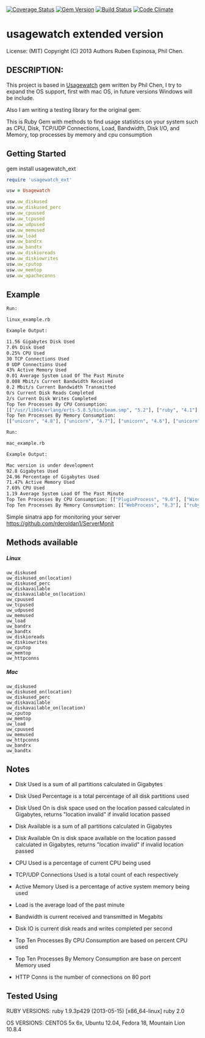 [![Coverage Status](https://coveralls.io/repos/rderoldan1/usagewatch_ext/badge.png)](https://coveralls.io/r/rderoldan1/usagewatch_ext)
[![Gem Version](https://badge.fury.io/rb/usagewatch_ext.png)](http://badge.fury.io/rb/usagewatch_ext)
[![Build Status](https://travis-ci.org/rderoldan1/usagewatch_ext.png?branch=master)](https://travis-ci.org/rderoldan1/usagewatch_ext)
[![Code Climate](https://codeclimate.com/github/rderoldan1/usagewatch_ext.png)](https://codeclimate.com/github/rderoldan1/usagewatch_ext)

# usagewatch extended version

License: (MIT) Copyright (C) 2013 Authors Ruben Espinosa, Phil Chen.

## DESCRIPTION:
This project is based in [Usagewatch](https://github.com/nethacker/usagewatch) gem written by Phil Chen, I try to expand the OS support, first with mac OS,
in future versions Windows will be include.

Also I am writing a testing library for the original gem.

This is Ruby Gem with methods to find usage statistics on your system such as CPU, Disk, TCP/UDP Connections, Load,
Bandwidth, Disk I/O, and Memory, top processes by memory and cpu consumption

## Getting Started

gem install usagewatch_ext

```ruby
require 'usagewatch_ext'

usw = Usagewatch

usw.uw_diskused
usw.uw_diskused_perc
usw.uw_cpuused
usw.uw_tcpused
usw.uw_udpused
usw.uw_memused
usw.uw_load
usw.uw_bandrx
usw.uw_bandtx
usw.uw_diskioreads
usw.uw_diskiowrites
usw.uw_cputop
usw.uw_memtop
usw.uw_apacheconns
```

## Example

```bash
Run:

linux_example.rb

Example Output:

11.56 Gigabytes Disk Used
7.0% Disk Used
0.25% CPU Used
30 TCP Connections Used
0 UDP Connections Used
43% Active Memory Used
0.01 Average System Load Of The Past Minute
0.008 Mbit/s Current Bandwidth Received
0.2 Mbit/s Current Bandwidth Transmitted
0/s Current Disk Reads Completed
2/s Current Disk Writes Completed
Top Ten Processes By CPU Consumption:
[["/usr/lib64/erlang/erts-5.8.5/bin/beam.smp", "5.2"], ["ruby", "4.1"], ["ps", "2.0"], ["abrt-dump-oops", "0.8"], ["aoe_ktio", "0.7"], ["aoe_tx", "0.4"], ["ata_sff", "0.2"], ["auditd", "0.1"], ["awk", "0.1"], ["-bash", "0.1"]]
Top Ten Processes By Memory Consumption:
[["unicorn", "4.8"], ["unicorn", "4.7"], ["unicorn", "4.6"], ["unicorn", "4.6"], ["unicorn", "4.5"], ["unicorn", "4.5"], ["unicorn", "4.3"], ["unicorn", "4.3"], ["unicorn", "4.2"], ["/usr/lib64/erlang/erts-5.8.5/bin/beam.smp", "4.0"]]
```

```bash
Run:

mac_example.rb

Example Output:

Mac version is under development
92.8 Gigabytes Used
24.96 Percentage of Gigabytes Used
71.47% Active Memory Used
7.69% CPU Used
1.19 Average System Load Of The Past Minute
Top Ten Processes By CPU Consumption: [["PluginProcess", "9.0"], ["WindowServer", "2.7"], ["iPhoto", "1.2"], ["Terminal", "1.0"], ["rubymine", "0.5"], ["SystemUIServer", "0.1"], ["(scanunit)", "0.0"], ["(scanunit)", "0.0"], ["(scanunit)", "0.0"], ["(scanunit)", "0.0"]]
Top Ten Processes By Memory Consumption: [["WebProcess", "8.3"], ["rubymine", "6.4"], ["Safari", "2.0"], ["iPhoto", "1.8"], ["Mail", "1.7"], ["mds", "1.6"], ["ruby", "1.5"], ["WindowServer", "1.3"], ["PluginProcess", "1.2"], ["GitHub", "1.1"]]
```

Simple sinatra app for monitoring your server
https://github.com/rderoldan1/ServerMonit

## Methods available

##### Linux
    uw_diskused
    uw_diskused_on(location)
    uw_diskused_perc
    uw_diskavailable
    uw_diskavailable_on(location)
    uw_cpuused
    uw_tcpused
    uw_udpused
    uw_memused
    uw_load
    uw_bandrx
    uw_bandtx
    uw_diskioreads
    uw_diskiowrites
    uw_cputop
    uw_memtop
    uw_httpconns

##### Mac
    uw_diskused
    uw_diskused_on(location)
    uw_diskused_perc
    uw_diskavailable
    uw_diskavailable_on(location)
    uw_cputop
    uw_memtop
    uw_load
    uw_cpuused
    uw_memused
    uw_httpconns
    uw_bandrx
    uw_bandtx


## Notes

* Disk Used is a sum of all partitions calculated in Gigabytes

* Disk Used Percentage is a total percentage of all disk partitions used

* Disk Used On is disk space used on the location passed calculated in Gigabytes, returns "location invalid" if invalid location passed

* Disk Available is a sum of all partitions calculated in Gigabytes

* Disk Available On is disk space available on the location passed calculated in Gigabytes, returns "location invalid" if invalid location passed

* CPU Used is a percentage of current CPU being used

* TCP/UDP Connections Used is a total count of each respectively

* Active Memory Used is a percentage of active system memory being used

* Load is the average load of the past minute

* Bandwidth is current received and transmitted in Megabits

* Disk IO is current disk reads and writes completed per second

* Top Ten Processes By CPU Consumption are based on percent CPU used

* Top Ten Processes By Memory Consumption are base on percent Memory used

* HTTP Conns is the number of connections on 80 port


## Tested Using

RUBY VERSIONS:
ruby 1.9.3p429 (2013-05-15) [x86_64-linux]
ruby 2.0

OS VERSIONS:
CENTOS 5x 6x, Ubuntu 12.04, Fedora 18, Mountain Lion 10.8.4
